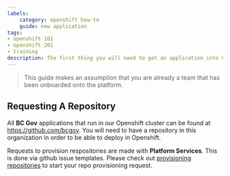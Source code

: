 ```yaml
---
labels:
	category: openshift how-to
    guide: new application
tags:
- openshift 101
- openshift 201
- training
description: The first thing you will need to get an application into OCP is a github repo. Let's get started
---
```

> This guide makes an assumption that you are already a team that has been onboarded onto the platform.

## Requesting A Repository


All __BC Gov__ applications that run in our Openshift cluster can be found at https://github.com/bcgov. You will need to have a repository in this organization in order to be able to deploy in Openshift. 

Requests to provision respositories are made with __Platform Services__. This is done via github issue templates. Please check out [provisioning repositories](tbd) to start your repo provisioning request. 



